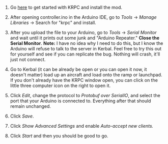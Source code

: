 1. Go [here](https://krpc.github.io/krpc/getting-started.html) to get started with KRPC and install the mod.

2. After opening controller.ino in the Arduino IDE, go to *Tools* -> *Manage Libraries* -> Search for "krpc" and install.

3. After you upload the file to your Arduino, go to *Tools* -> *Serial Monitor* and wait until it prints out some junk and "Arduino Repeater." **Close the Serial Monitor**. **Note:** I have no idea why I need to do this, but I know the Arduino will refuse to talk to the server in Kerbal. Feel free to try this out for yourself and see if you can replicate the bug. Nothing will crash, it'll just not connect.

4. Go to Kerbal (it can be already be open or you can open it now, it doesn't matter) load up an aircraft and load onto the ramp or launchpad. If you don't already have the KRPC window open, you can click on the little three computer icon on the right to open it.

5. Click *Edit*, change the protocol to *Protobuf over SerialIO*, and select the port that your Arduino is connected to. Everything after that should remain unchanged.

6. Click *Save*.

7. Click *Show Advanced Settings* and enable *Auto-accept new clients.*

8. Click *Start* and then you should be good to go.
